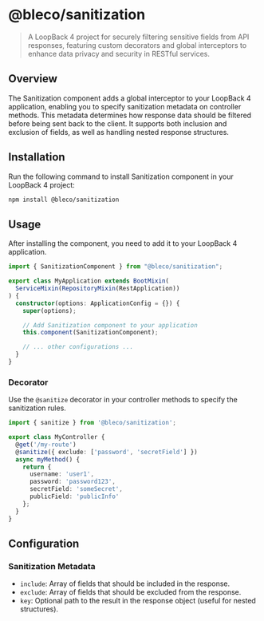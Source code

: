 # @bleco/sanitization

> A LoopBack 4 project for securely filtering sensitive fields from API responses, featuring custom decorators and
> global interceptors to enhance data privacy and security in RESTful services.

## Overview

The Sanitization component adds a global interceptor to your LoopBack 4 application, enabling you to specify
sanitization metadata on controller methods. This metadata determines how response data should be filtered before being
sent back to the client. It supports both inclusion and exclusion of fields, as well as handling nested response
structures.

## Installation

Run the following command to install Sanitization component in your LoopBack 4 project:

```sh
npm install @bleco/sanitization
```

## Usage

After installing the component, you need to add it to your LoopBack 4 application.

```typescript
import { SanitizationComponent } from "@bleco/sanitization";

export class MyApplication extends BootMixin(
  ServiceMixin(RepositoryMixin(RestApplication))
) {
  constructor(options: ApplicationConfig = {}) {
    super(options);

    // Add Sanitization component to your application
    this.component(SanitizationComponent);

    // ... other configurations ...
  }
}
```

### Decorator

Use the `@sanitize` decorator in your controller methods to specify the sanitization rules.

```typescript
import { sanitize } from '@bleco/sanitization';

export class MyController {
  @get('/my-route')
  @sanitize({ exclude: ['password', 'secretField'] })
  async myMethod() {
    return {
      username: 'user1',
      password: 'password123',
      secretField: 'someSecret',
      publicField: 'publicInfo'
    };
  }
}
```

## Configuration

### Sanitization Metadata

- `include`: Array of fields that should be included in the response.
- `exclude`: Array of fields that should be excluded from the response.
- `key`: Optional path to the result in the response object (useful for nested structures).
